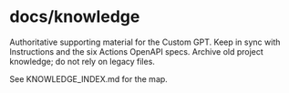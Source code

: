 # docs/knowledge

Authoritative supporting material for the Custom GPT.
Keep in sync with Instructions and the six Actions OpenAPI specs.
Archive old project knowledge; do not rely on legacy files.

See KNOWLEDGE_INDEX.md for the map.

